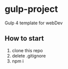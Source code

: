 # gulp-project
Gulp 4 template for webDev

## How to start
1. clone this repo
2. delete .gitignore
3. npm i
